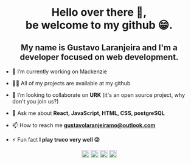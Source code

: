 <h1 align="center">Hello over there 👋,</br> be welcome to my github 😁.</h1> 
<h2 align="center">My name is Gustavo Laranjeira and I'm a developer focused on web development.</h2>

- 🔭 I’m currently working on Mackenzie

- 👨‍💻 All of my projects are available at my github

- 👯 I’m looking to collaborate on **URK** (it's an open source project, why don't you join us?)

- 💬 Ask me about **React, JavaScript, HTML, CSS, postgreSQL**

- 📫 How to reach me **gustavolaranjeiramo@outlook.com**

- ⚡ Fun fact **I play truco very well 😜**

<p align="center">
<a href="https://github.com/gustavolaranjeira" target="_blank"><img align="center" src="https://cdn.jsdelivr.net/npm/simple-icons@3.0.1/icons/github.svg" alt="gustavolaranjeira" height="20" width="20" /></a>
<a href="https://twitter.com/gustavolaranjeira" target="_blank"><img align="center" src="https://cdn.jsdelivr.net/npm/simple-icons@3.0.1/icons/twitter.svg" alt="gustavolaranjeira" height="20" width="20" /></a>
<a href="https://linkedin.com/in/gustavolaranjeira" target="_blank"><img align="center" src="https://cdn.jsdelivr.net/npm/simple-icons@3.0.1/icons/linkedin.svg" alt="gustavolaranjeira" height="20" width="20" /></a>
<a href="https://stackoverflow.com/gustavolaranjeira" target="_blank"><img align="center" src="https://cdn.jsdelivr.net/npm/simple-icons@3.0.1/icons/stackoverflow.svg" alt="gustavolaranjeira" height="20" width="20" /></a>
</p>
